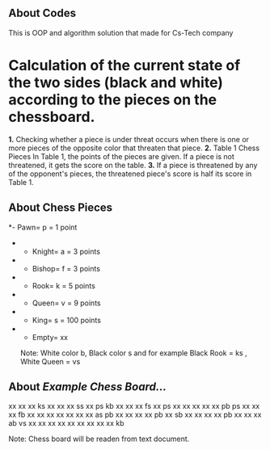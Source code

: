 ## About Codes
This is OOP and algorithm solution that made for Cs-Tech company

#  Calculation of the current state of the two sides (black and white) according to the pieces on the chessboard.

**1.** Checking whether a piece is under threat occurs when there is one or more pieces of the opposite color that threaten that piece.
**2.** Table 1 Chess Pieces In Table 1, the points of the pieces are given. If a piece is not threatened, it gets the score on the table.
**3.** If a piece is threatened by any of the opponent's pieces, the threatened piece's score is half its score in Table 1.

## About Chess Pieces
*- Pawn= p = 1 point
* - Knight= a = 3 points
* - Bishop= f = 3 points
* - Rook= k = 5 points
* - Queen= v = 9 points
* - King= s = 100 points
* - Empty= xx

  Note: White color b, Black color s and for example Black Rook = ks , White Queen = vs

## About *Example Chess Board...*
xx xx xx ks xx xx xx ss
xx ps kb xx xx xx fs xx
ps xx xx xx xx xx pb ps
xx xx xx fb xx xx xx xx
xx xx xx as pb xx xx xx
xx pb xx sb xx xx xx xx
pb xx xx xx ab vs xx xx
xx xx xx xx xx xx xx kb

  Note: Chess board will be readen from text document.

  